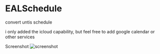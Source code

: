 # EALSchedule
convert untis schedule

i only added the icloud capability, but feel free to add google calendar or other services

Screenshot
![screenshot](http://cdn.kukento.com/public/eal/screenshot.png?v2)
